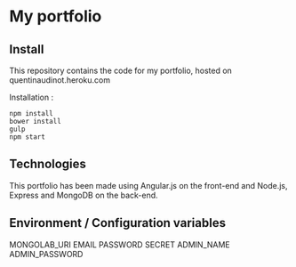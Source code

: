 # My portfolio

## Install

This repository contains the code for my portfolio, hosted on quentinaudinot.heroku.com

Installation :
```
npm install
bower install
gulp
npm start
```

## Technologies

This portfolio has been made using Angular.js on the front-end and Node.js, Express and MongoDB on the back-end.

## Environment / Configuration variables

MONGOLAB_URI
EMAIL
PASSWORD
SECRET
ADMIN_NAME
ADMIN_PASSWORD
